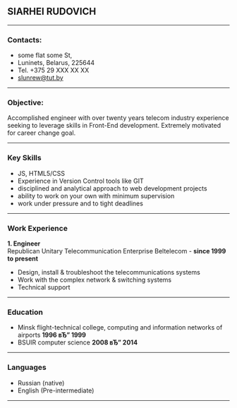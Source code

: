 ## SIARHEI RUDOVICH
---
### Contacts:
- some flat some St,  
- Luninets, Belarus, 225644  
- Tel. +375 29 XXX XX XX  
- <slunrew@tut.by>
---
### Objective:  
Accomplished engineer with over twenty years telecom industry experience seeking to leverage skills in  Front-End development.
Extremely motivated for career change goal.

---
### Key Skills
- JS, HTML5/CSS  
- Experience in Version Control tools like GIT  
- disciplined and analytical approach to web development projects  
- ability to work on your own with minimum supervision  
- work under pressure and to tight deadlines
---
### Work Experience
**1. Engineer**  
     Republican Unitary Telecommunication Enterprise Beltelecom - **since 1999 to present**
 - Design, install & troubleshoot the telecommunications systems  
 - Work with the complex network & switching systems  
 - Technical support  
---
### Education
- Minsk flight-technical college,   computing and information networks of airports **1996 вЂ” 1999**  
- BSUIR computer science **2008 вЂ” 2014**  
---
### Languages
- Russian (native)  
- English (Pre-intermediate)  
---
